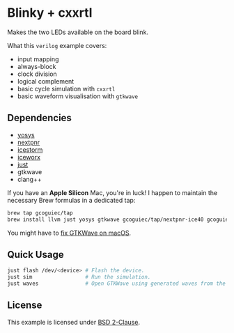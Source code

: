 # Blinky + cxxrtl

Makes the two LEDs available on the board blink.

What this `verilog` example covers:

- input mapping
- always-block
- clock division
- logical complement
- basic cycle simulation with `cxxrtl`
- basic waveform visualisation with `gtkwave`

## Dependencies

- [yosys](https://github.com/YosysHQ/yosys)
- [nextpnr](https://github.com/YosysHQ/nextpnr)
- [icestorm](https://github.com/YosysHQ/icestorm)
- [iceworx](https://github.com/gcoguiec/iceworx/)
- [just](https://just.systems/man/en/chapter_4.html)
- gtkwave
- clang++

If you have an **Apple Silicon** Mac, you're in luck! I happen to maintain the necessary Brew formulas in a dedicated tap:

```sh
brew tap gcoguiec/tap
brew install llvm just yosys gtkwave gcoguiec/tap/nextpnr-ice40 gcoguiec/tap/icestorm gcoguiec/tap/iceworx
```

You might have to [fix GTKWave on macOS](https://ughe.github.io/2018/11/06/gtkwave-osx).

## Quick Usage

```sh
just flash /dev/<device> # Flash the device.
just sim                 # Run the simulation.
just waves               # Open GTKWave using generated waves from the testbench.
```

## License

This example is licensed under [BSD 2-Clause](https://spdx.org/licenses/BSD-2-Clause.html).
